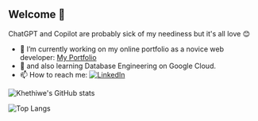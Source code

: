 ## Welcome 👋

ChatGPT and Copilot are probably sick of my neediness but it's all love 😊

- 🔭 I’m currently working on my online portfolio as a novice web developer: [My Portfolio](https://k-dlamini-portfolio.netlify.app/)
- 🌱 and also learning Database Engineering on Google Cloud.
- 📫 How to reach me:
[![LinkedIn](https://img.shields.io/badge/LinkedIn-0077B5?style=for-the-badge&logo=linkedin&logoColor=white)](https://www.linkedin.com/in/khethiwe-r-l-dlamini/)

![Khethiwe's GitHub stats](https://github-readme-stats.vercel.app/api?username=khethiwedlamini&theme=catppuccin_latte&show_icons=true) 

![Top Langs](https://github-readme-stats.vercel.app/api/top-langs/?username=khethiwedlamini&langs_count=10)

